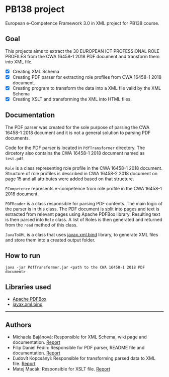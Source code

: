 # PB138 project
European e-Competence Framework 3.0 in XML project for PB138 course.

## Goal
This projects aims to extract the 30 EUROPEAN ICT PROFESSIONAL ROLE PROFILES
from the CWA 16458-1 2018 PDF document and transform them into XML file.

- [x] Creating XML Schema
- [x] Creating PDF parser for extracting role profiles from CWA 16458-1 2018 document.
- [x] Creating program to transform the data into a XML file valid by the XML Schema
- [x] Creating XSLT and transforming the XML into HTML files.

## Documentation
The PDF parser was created for the sole purpose of parsing the CWA 16458-1 2018 document and it is not a general solution to parsing PDF documents. 

Code for the PDF parser is located in `PdfTransformer` directory. The dircetory also contains the CWA 16458-1 2018 document named as `test.pdf`. 

`Role` is a class representing role profile in the CWA 16458-1 2018 document. Structure of role profiles is described in CWA 16458-2 2018 document on page 15 and all attributes were added based on that structure.

`ECompetence` represents e-competence from role profile in the CWA 16458-1 2018 document. 

`PDFReader` is a class responsible for parsing PDF contents. The main logic of the parser is in this class. The PDF document is split into pages and text is extracted from relevant pages using Apache PDFBox library. Resulting text is then parsed into `Role` class. A list of Roles is then generated and returned from the `read` method of this class.

`JavaToXML` is a class that uses [javax.xml.bind](https://docs.oracle.com/javase/7/docs/api/javax/xml/bind/package-summary.html) library, to generate XML files and store them into a created output folder.


## How to run
`java -jar PdfTransformer.jar <path to the CWA 16458-1 2018 PDF document>`

## Libraries used
- [Apache PDFBox](https://pdfbox.apache.org/)
- [javax.xml.bind](https://docs.oracle.com/javase/7/docs/api/javax/xml/bind/package-summary.html)

---------
## Authors
- Michaela Bajánová: Responsible for XML Schema, wiki page and documentation. [Report](reports/zaverecna_sprava_bajanova.pdf)
- Filip Daniel Fedin: Responsible for PDF parser, README file and documentation. [Report](reports/zaverecna_sprava_fedin.pdf)
- Ľudovít Kopcsányi: Responsible for transforming parsed data to XML file. [Report]()
- Matej Macák: Responsible for XSLT file. [Report]()


